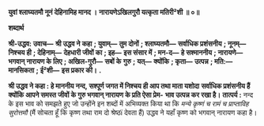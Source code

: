 **युवां श्लाघ्यतमौ नूनं देहिनामिह मानद ।** **नारायणेऽखिलगुरौ यत्कृता मतिरी²शी ॥ ०॥** 

**शब्दार्थ** 

**श्री-उद्धव: उवाच—** **श्री उद्धव ने कहा** **; युवाम्—** **तुम दोनों** **; श्लाघ्यतमौ—** **सर्वाधिक प्रशंसनीय** **; नूनम्—** **निश्चय ही** **; देहिनाम्—** **देहधारी जीवों का** **; इह—** **इस संसार में** **; मन-द—** **हे सश्माननीय** **; नारायणे—** **भगवान् नारायण के लिए** **; अखिल-गुरौ—** **सबों के** **गुरु** **; यत्—** **क्योंकि** **; कृता—** **उत्पन्न** **; मति:—** **मानसिकता** **; ई²शी—** **इस प्रकार की।** **.** 

**श्री उद्धव ने कहा : हे माननीय नन्द, सश्पूर्ण जगत में निश्चय ही आप तथा माता यशोदा** **सर्वाधिक प्रशंसनीय हैं क्योंकि आपने समस्त जीवों के गुरु भगवान् नारायण के प्रति ऐसा प्रेम-** **भाव उत्पन्न कर रखा है।** **तात्पर्य :** नन्द के इस भाव को समझते हुए जो उन्होंने इन शब्दों में अभिव्यक्त किया था कि *मन्ये* *कृष्णं च रामं च प्राप्ताविह सुरोत्तमौ* (मैं सोचता हूँ कि कृष्ण तथा राम दो श्रेष्ठï देवता हैं) उद्धव ने यहाँ कृष्ण को भगवान् नारायण कहा है।  